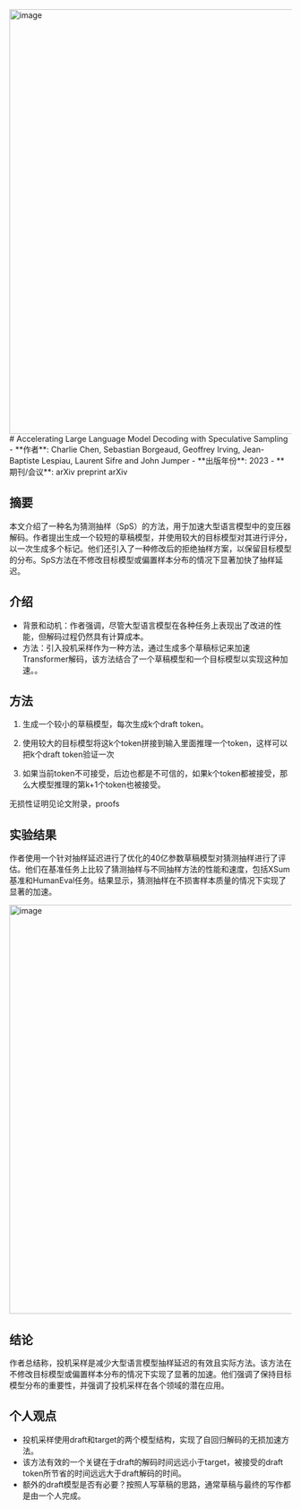 <img width="758" alt="image" src="https://github.com/zgMin/Paper_Reading/assets/52092775/a81d92f5-62b5-4580-b25b-ea242ed80842">
# Accelerating Large Language Model Decoding with Speculative Sampling
- **作者**: Charlie Chen, Sebastian Borgeaud, Geoffrey Irving, Jean-Baptiste Lespiau, Laurent Sifre and John Jumper
- **出版年份**: 2023
- **期刊/会议**: arXiv preprint arXiv

## 摘要
本文介绍了一种名为猜测抽样（SpS）的方法，用于加速大型语言模型中的变压器解码。作者提出生成一个较短的草稿模型，并使用较大的目标模型对其进行评分，以一次生成多个标记。他们还引入了一种修改后的拒绝抽样方案，以保留目标模型的分布。SpS方法在不修改目标模型或偏置样本分布的情况下显著加快了抽样延迟。

## 介绍
- 背景和动机：作者强调，尽管大型语言模型在各种任务上表现出了改进的性能，但解码过程仍然具有计算成本。
- 方法：引入投机采样作为一种方法，通过生成多个草稿标记来加速Transformer解码，该方法结合了一个草稿模型和一个目标模型以实现这种加速。。

## 方法
1. 生成一个较小的草稿模型，每次生成k个draft token。

2. 使用较大的目标模型将这k个token拼接到输入里面推理一个token，这样可以把k个draft token验证一次

3. 如果当前token不可接受，后边也都是不可信的，如果k个token都被接受，那么大模型推理的第k+1个token也被接受。

无损性证明见论文附录，proofs


## 实验结果
作者使用一个针对抽样延迟进行了优化的40亿参数草稿模型对猜测抽样进行了评估。他们在基准任务上比较了猜测抽样与不同抽样方法的性能和速度，包括XSum基准和HumanEval任务。结果显示，猜测抽样在不损害样本质量的情况下实现了显著的加速。


<img width="730" alt="image" src="https://github.com/zgMin/Paper_Reading/assets/52092775/db32462f-8f4e-477b-aa17-1177537e9378">



## 结论
作者总结称，投机采样是减少大型语言模型抽样延迟的有效且实际方法。该方法在不修改目标模型或偏置样本分布的情况下实现了显著的加速。他们强调了保持目标模型分布的重要性，并强调了投机采样在各个领域的潜在应用。


## 个人观点
- 投机采样使用draft和target的两个模型结构，实现了自回归解码的无损加速方法。
- 该方法有效的一个关键在于draft的解码时间远远小于target，被接受的draft token所节省的时间远远大于draft解码的时间。
- 额外的draft模型是否有必要？按照人写草稿的思路，通常草稿与最终的写作都是由一个人完成。
